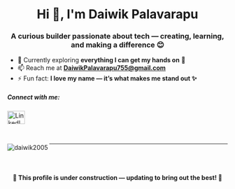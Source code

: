 <h1 align="center">Hi 👋, I'm Daiwik Palavarapu</h1>
<h3 align="center">A curious builder passionate about tech — creating, learning, and making a difference 😊</h3>

- 🌱 Currently exploring **everything I can get my hands on** 🚀  
- 📫 Reach me at **DaiwikPalavarapu755@gmail.com**  
- ⚡ Fun fact: **I love my name — it’s what makes me stand out ✨**  

<h5 align="left">Connect with me:</h5>
<p align="left">
<a href="https://www.linkedin.com/in/daiwik-palavarapu-03267828b/" target="_blank">
  <img align="center" src="https://raw.githubusercontent.com/rahuldkjain/github-profile-readme-generator/master/src/images/icons/Social/linked-in-alt.svg" alt="LinkedIn" height="30" width="40" />
</a>
</p>

<br>
<p><img align="left" src="https://github-readme-stats.vercel.app/api/top-langs?username=daiwik2005&show_icons=true&locale=en&layout=compact" alt="daiwik2005" /></p>

---
<br>
<div align="center">
<br>

<h4>🚧 This profile is under construction — updating to bring out the best! 🚀</h4>

</div>
